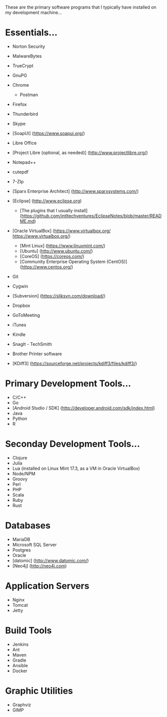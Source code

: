 These are the primary software programs that I typically have installed on my development machine...

# Essentials...
* Norton Security 
* MalwareBytes
* TrueCrypt
* GnuPG

* Chrome
	* Postman
* Firefox
* Thunderbird
* Skype

* [SoapUI] (https://www.soapui.org/)

* Libre Office
* [Project Libre (optional, as needed)] (http://www.projectlibre.org/)
* Notepad++

* cutepdf 
* 7-ZIp

* [Sparx Enterprise Architect] (http://www.sparxsystems.com/)

* [Eclipse] (http://www.eclipse.org)
	* [The plugins that I usually install] (https://github.com/intltechventures/EclipseNotes/blob/master/README.md)


* [Oracle VirtualBox] (https://www.virtualbox.org/ https://www.virtualbox.org/)
	* [Mint Linux] (https://www.linuxmint.com/)
	* [Ubuntu] (http://www.ubuntu.com/)
	* [CoreOS] (https://coreos.com/)
	* [Community Enterprise Operating System (CentOS)] (https://www.centos.org/)
	
* Git

* Cygwin

* [Subversion] (https://sliksvn.com/download/)

* Dropbox
* GoToMeeting
* iTunes
* Kindle

* SnagIt - TechSmith
* Brother Printer software 
	
* [KDiff3] (https://sourceforge.net/projects/kdiff3/files/kdiff3/)

	
# Primary Development Tools...
* C/C++
* Go 
* [Android Studio / SDK] (http://developer.android.com/sdk/index.html)
* Java 
* Python
* R

# Seconday Development Tools...
* Clojure
* Julia
* Lua (installed on Linux Mint 17.3, as a VM in Oracle VirtualBox)
* Node/NPM
* Groovy
* Perl
* PHP 
* Scala
* Ruby
* Rust 

# Databases
* MariaDB  
* Microsoft SQL Server  
* Postgres  
* Oracle  
* [datomic] (http://www.datomic.com/)
* [Neo4j] (http://neo4j.com)

# Application Servers
* Nginx
* Tomcat
* Jetty

# Build Tools
* Jenkins
* Ant
* Maven
* Gradle
* Ansible
* Docker

# Graphic Utilities
* Graphviz
* GIMP
